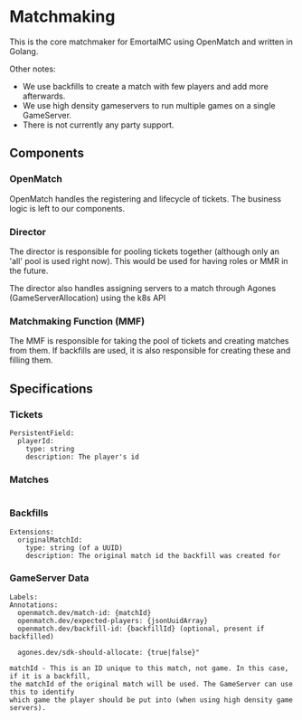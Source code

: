 # Matchmaking

This is the core matchmaker for EmortalMC using OpenMatch and written in Golang.

Other notes:
  - We use backfills to create a match with few players and add more afterwards.
  - We use high density gameservers to run multiple games on a single GameServer.
  - There is not currently any party support.

## Components

### OpenMatch

OpenMatch handles the registering and lifecycle of tickets. The business logic is left to our components.

### Director

The director is responsible for pooling tickets together (although only an 'all' pool is used right now).
This would be used for having roles or MMR in the future.

The director also handles assigning servers to a match through Agones (GameServerAllocation) using the k8s API

### Matchmaking Function (MMF)

The MMF is responsible for taking the pool of tickets and creating matches from them.
If backfills are used, it is also responsible for creating these and filling them.

## Specifications

### Tickets

```
PersistentField:
  playerId:
    type: string
    description: The player's id
```

### Matches

```

```

### Backfills

```
Extensions:
  originalMatchId:
    type: string (of a UUID)
    description: The original match id the backfill was created for
```

### GameServer Data

```
Labels:
Annotations:
  openmatch.dev/match-id: {matchId} 
  openmatch.dev/expected-players: {jsonUuidArray}
  openmatch.dev/backfill-id: {backfillId} (optional, present if backfilled)
  
  agones.dev/sdk-should-allocate: {true|false}"
  
matchId - This is an ID unique to this match, not game. In this case, if it is a backfill,
the matchId of the original match will be used. The GameServer can use this to identify
which game the player should be put into (when using high density game servers).
```